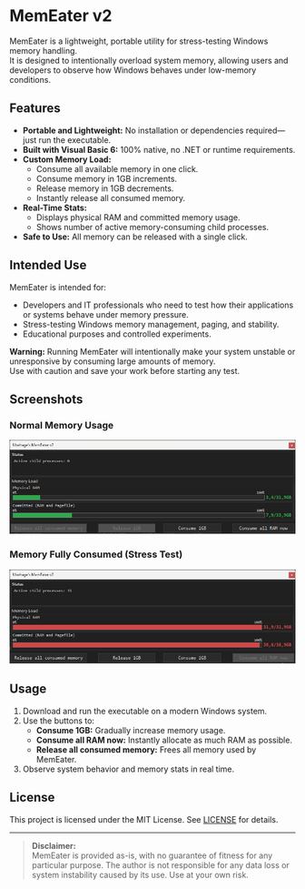 # MemEater v2  

MemEater is a lightweight, portable utility for stress-testing Windows memory handling.  
It is designed to intentionally overload system memory, allowing users and developers to observe how Windows behaves under low-memory conditions.

## Features

- **Portable and Lightweight:** No installation or dependencies required—just run the executable.
- **Built with Visual Basic 6:** 100% native, no .NET or runtime requirements.
- **Custom Memory Load:** 
  - Consume all available memory in one click.
  - Consume memory in 1GB increments.
  - Release memory in 1GB decrements.
  - Instantly release all consumed memory.
- **Real-Time Stats:** 
  - Displays physical RAM and committed memory usage.
  - Shows number of active memory-consuming child processes.
- **Safe to Use:** All memory can be released with a single click.

## Intended Use

MemEater is intended for:
- Developers and IT professionals who need to test how their applications or systems behave under memory pressure.
- Stress-testing Windows memory management, paging, and stability.
- Educational purposes and controlled experiments.

**Warning:** Running MemEater will intentionally make your system unstable or unresponsive by consuming large amounts of memory.  
Use with caution and save your work before starting any test.

## Screenshots

### Normal Memory Usage
![MemEater normal memory usage](./screenshot1.png)

### Memory Fully Consumed (Stress Test)
![MemEater memory fully consumed](./screenshot2.png)

## Usage

1. Download and run the executable on a modern Windows system.
2. Use the buttons to:
    - **Consume 1GB:** Gradually increase memory usage.
    - **Consume all RAM now:** Instantly allocate as much RAM as possible.
    - **Release all consumed memory:** Frees all memory used by MemEater.
3. Observe system behavior and memory stats in real time.

## License

This project is licensed under the MIT License. See [LICENSE](LICENSE) for details.

---

> **Disclaimer:**  
> MemEater is provided as-is, with no guarantee of fitness for any particular purpose. The author is not responsible for any data loss or system instability caused by its use. Use at your own risk.
